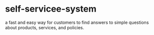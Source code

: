 # self-servicee-system
a fast and easy way for customers to find answers to simple questions about products, services, and policies.

